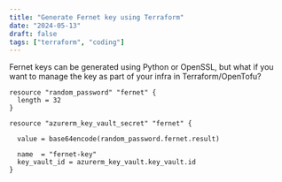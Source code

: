```yaml
---
title: "Generate Fernet key using Terraform"
date: "2024-05-13"
draft: false
tags: ["terraform", "coding"]
---
```


Fernet keys can be generated using Python or OpenSSL,
but what if you want to manage the key as part of your infra in Terraform/OpenTofu?

```hcl
resource "random_password" "fernet" {
  length = 32
}

resource "azurerm_key_vault_secret" "fernet" {

  value = base64encode(random_password.fernet.result)

  name  = "fernet-key"
  key_vault_id = azurerm_key_vault.key_vault.id
}

```

